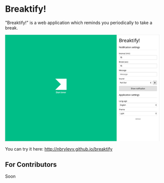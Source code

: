 # Breaktify!

"Breaktify!" is a web application which reminds you periodically to take a break.

![Screenshot](screenshot.png)

You can try it here: http://nbrylevv.github.io/breaktify

## For Contributors

Soon
